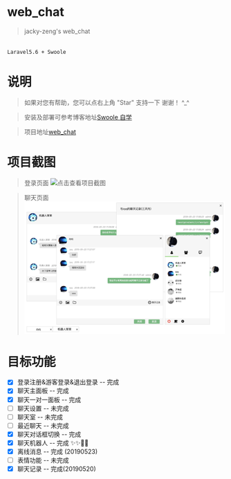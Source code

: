 # web_chat

> jacky-zeng's web_chat
``` bash

Laravel5.6 + Swoole

```

# 说明

>  如果对您有帮助，您可以点右上角 "Star" 支持一下 谢谢！ ^_^

>  安装及部署可参考博客地址[Swoole 自学](http://www.zengyanqi.com/2018/11/24/swoole-study-8-laravel-swoole/)

>  项目地址[web_chat](http://chat.zengyanqi.com/chat)

# 项目截图

> 登录页面
![点击查看项目截图](https://github.com/jacky-zeng/web_chat/raw/master/public/introduction/login.jpg)

> 聊天页面
![点击查看项目截图](https://github.com/jacky-zeng/web_chat/raw/master/public/introduction/chat_info.jpg)

# 目标功能
- [x] 登录注册&游客登录&退出登录 -- 完成
- [x] 聊天主面板 -- 完成
- [x] 聊天一对一面板 -- 完成
- [ ] 聊天设置 -- 未完成
- [ ] 聊天室 -- 未完成
- [ ] 最近聊天 -- 未完成
- [x] 聊天对话框切换 -- 完成
- [x] 聊天机器人 -- 完成 ✨✨🎉🎉
- [x] 离线消息 -- 完成 (20190523)
- [ ] 表情功能 -- 未完成
- [x] 聊天记录 -- 完成(20190520)
